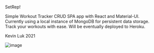 SetRep!

Simple Workout Tracker CRUD SPA app with React and Material-UI. Currently using a local instance of MongoDB for persistent data storage.
Track your workouts with ease.
Will be eventually deployed to Heroku.


Kevin Luk 2021

![image](https://user-images.githubusercontent.com/71728686/167834294-a918e83d-9119-45b9-a00b-a8fa3739a650.png)
